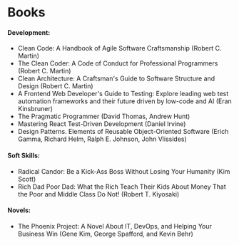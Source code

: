# Books

#### Development: 
* Clean Code: A Handbook of Agile Software Craftsmanship (Robert C. Martin)
* The Clean Coder: A Code of Conduct for Professional Programmers (Robert C. Martin)
* Clean Architecture: A Craftsman's Guide to Software Structure and Design (Robert C. Martin)
* A Frontend Web Developer's Guide to Testing: Explore leading web test automation frameworks and their future driven by low-code and AI (Eran Kinsbruner)
* The Pragmatic Programmer (David Thomas, Andrew Hunt)
* Mastering React Test-Driven Development (Daniel Irvine)
* Design Patterns. Elements of Reusable Object-Oriented Software (Erich Gamma, Richard Helm, Ralph E. Johnson, John Vlissides)

#### Soft Skills:
* Radical Candor: Be a Kick-Ass Boss Without Losing Your Humanity (Kim Scott)
* Rich Dad Poor Dad: What the Rich Teach Their Kids About Money That the Poor and Middle Class Do Not! (Robert T. Kiyosaki)

#### Novels:
* The Phoenix Project: A Novel About IT, DevOps, and Helping Your Business Win (Gene Kim, George Spafford, and Kevin Behr)
